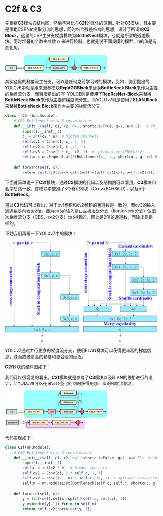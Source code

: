 # C2f & C3

先根据**C3**模块的结构图，然后再对比与**C2f**的具体的区别。针对**C3**模块，其主要是借助CSPNet提取分流的思想，同时结合残差结构的思想，设计了所谓的**C3 Block**，这里的CSP主分支梯度模块为**BottleNeck**模块，也就是所谓的残差模块。同时堆叠的个数由参数 $n$ 来进行控制，也就是说不同规模的模型，n的值是有变化的。

<img src="../.assets/image-20230701094547649.png" alt="image-20230701094547649" style="zoom: 33%;" />

其实这里的梯度流主分支，可以是任何之前学习过的模块，比如，美团提出的YOLOv6中就是用来重参模块**RepVGGBlock**来替换**BottleNeck Block**来作为主要 的梯度流分支，而百度提出的PP-YOLOE则是使用了**RepResNet-Block**来替换**BottleNeck Block**来作为主要的梯度流分支。而YOLOv7则是使用了**ELAN Block**来替换**BottleNeck Block**来作为主要的梯度流分支。

```python
class **C3**(nn.Module):
    # CSP Bottleneck with 3 convolutions
    def __init__(self, c1, c2, n=1, shortcut=True, g=1, e=0.5):  # ch_in, ch_out, number, shortcut, groups, expansion
        super().__init__()
        c_ = int(c2 * e)  # hidden channels
        self.cv1 = Conv(c1, c_, 1, 1)
        self.cv2 = Conv(c1, c_, 1, 1)
        self.cv3 = Conv(2 * c_, c2, 1)  # optional act=FReLU(c2)
        self.m = nn.Sequential(*(Bottleneck(c_, c_, shortcut, g, e=1.0) for _ in range(n)))

    def forward(self, x):
        return self.cv3(torch.cat((self.m(self.cv1(x)), self.cv2(x)), 1))
```

下面就简单说一下**C2f**模块，通过**C3**模块的代码以及结构图可以看到，**C3**模块和名字思路一致，在模块中使用了3个卷积模块（Conv+BN+SiLU），以及n个**BottleNeck**。

通过**C3**代码可以看出，对于cv1卷积和cv2卷积的通道数是一致的，而cv3的输入通道数是前者的2倍，因为cv3的输入是由主梯度流分支（BottleNeck分支）依旧次梯度流分支（CBS，cv2分支）cat得到的，因此是2倍的通道数，而输出则是一样的。

不妨我们再看一下YOLOv7中的模块：

<img src="../.assets/image-20230701094845393.png" alt="image-20230701094845393" style="zoom: 50%;" />

YOLOv7通过并行更多的梯度流分支，使用ELAN模块可以获得更丰富的梯度信息，进而或者更高的精度和更合理的延迟。

**C2f**模块的结构图如下：

我们可以很容易的看出，**C2f**模块就是参考了**C3**模块以及ELAN的思想进行的设计，让YOLOv8可以在保证轻量化的同时获得更加丰富的梯度流信息。

<img src="../.assets/image-20230701094953272.png" alt="image-20230701094953272" style="zoom: 33%;" />

代码实现如下：

```python
class C2f(nn.Module):
    # CSP Bottleneck with 2 convolutions
    def __init__(self, c1, c2, n=1, shortcut=False, g=1, e=0.5):  # ch_in, ch_out, number, shortcut, groups, expansion
        super().__init__()
        self.c = int(c2 * e)  # hidden channels
        self.cv1 = Conv(c1, 2 * self.c, 1, 1)
        self.cv2 = Conv((2 + n) * self.c, c2, 1)  # optional act=FReLU(c2)
        self.m = nn.ModuleList(Bottleneck(self.c, self.c, shortcut, g, k=((3, 3), (3, 3)), e=1.0) for _ in range(n))

    def forward(self, x):
        y = list(self.cv1(x).split((self.c, self.c), 1))
        y.extend(m(y[-1]) for m in self.m)
        return self.cv2(torch.cat(y, 1))

```

